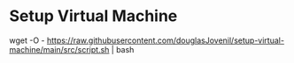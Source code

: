 # Setup Virtual Machine

wget -O - https://raw.githubusercontent.com/douglasJovenil/setup-virtual-machine/main/src/script.sh | bash